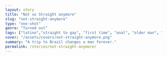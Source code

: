 ```yaml
---
layout: story
title: "Not so Straight anymore"
slug: "not-straight-anymore"
type: "one-shot"
genre: "Turned out"
tags: ["latino","straight to gay", "first time", "anal", "older man", "big cock"]
cover: "/assets/covers/not-straight-anymore.png"
summary: "A trip to Brazil changes a man forever."
permalink: /stories/not-straight-anymore/
---
```

